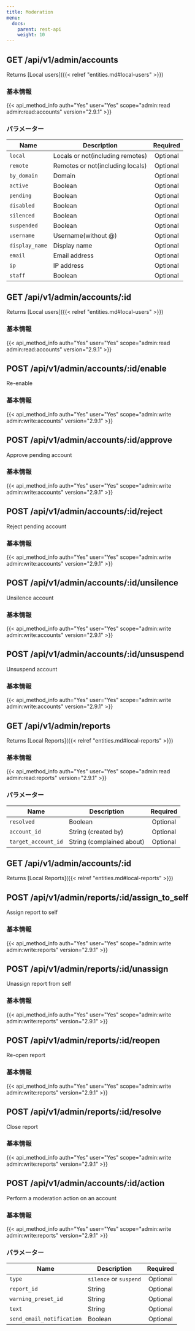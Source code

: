 ```yaml
---
title: Moderation
menu:
  docs:
    parent: rest-api
    weight: 10
---
```


## GET /api/v1/admin/accounts

Returns [Local users]({{< relref "entities.md#local-users" >}})

### 基本情報

{{< api_method_info auth="Yes" user="Yes" scope="admin:read admin:read:accounts" version="2.9.1" >}}

### パラメーター

|Name|Description|Required|
|----|-----------|:------:|
| `local` | Locals or not(including remotes) | Optional |
| `remote` | Remotes or not(including locals)| Optional |
| `by_domain` | Domain | Optional |
| `active` | Boolean | Optional |
| `pending` | Boolean | Optional |
| `disabled` | Boolean | Optional |
| `silenced` | Boolean | Optional |
| `suspended` | Boolean | Optional |
| `username` | Username(without @) | Optional |
| `display_name` | Display name | Optional |
| `email` | Email address | Optional |
| `ip` | IP address | Optional |
| `staff` | Boolean | Optional |

## GET /api/v1/admin/accounts/:id

Returns [Local users]({{< relref "entities.md#local-users" >}})

### 基本情報

{{< api_method_info auth="Yes" user="Yes" scope="admin:read admin:read:accounts" version="2.9.1" >}}

## POST /api/v1/admin/accounts/:id/enable

Re-enable

### 基本情報

{{< api_method_info auth="Yes" user="Yes" scope="admin:write admin:write:accounts" version="2.9.1" >}}

## POST /api/v1/admin/accounts/:id/approve

Approve pending account

### 基本情報

{{< api_method_info auth="Yes" user="Yes" scope="admin:write admin:write:accounts" version="2.9.1" >}}

## POST /api/v1/admin/accounts/:id/reject

Reject pending account

### 基本情報

{{< api_method_info auth="Yes" user="Yes" scope="admin:write admin:write:accounts" version="2.9.1" >}}

## POST /api/v1/admin/accounts/:id/unsilence

Unsilence account

### 基本情報

{{< api_method_info auth="Yes" user="Yes" scope="admin:write admin:write:accounts" version="2.9.1" >}}

## POST /api/v1/admin/accounts/:id/unsuspend

Unsuspend account

### 基本情報

{{< api_method_info auth="Yes" user="Yes" scope="admin:write admin:write:accounts" version="2.9.1" >}}

## GET /api/v1/admin/reports

Returns [Local Reports]({{< relref "entities.md#local-reports" >}})

### 基本情報

{{< api_method_info auth="Yes" user="Yes" scope="admin:read admin:read:reports" version="2.9.1" >}}

### パラメーター

|Name|Description|Required|
|----|-----------|:------:|
| `resolved` | Boolean | Optional |
| `account_id` | String (created by) | Optional |
| `target_account_id` | String (complained about) | Optional |

## GET /api/v1/admin/accounts/:id

Returns [Local Reports]({{< relref "entities.md#local-reports" >}})

## POST /api/v1/admin/reports/:id/assign_to_self

Assign report to self

### 基本情報

{{< api_method_info auth="Yes" user="Yes" scope="admin:write admin:write:reports" version="2.9.1" >}}

## POST /api/v1/admin/reports/:id/unassign

Unassign report from self

### 基本情報

{{< api_method_info auth="Yes" user="Yes" scope="admin:write admin:write:reports" version="2.9.1" >}}

## POST /api/v1/admin/reports/:id/reopen

Re-open report

### 基本情報

{{< api_method_info auth="Yes" user="Yes" scope="admin:write admin:write:reports" version="2.9.1" >}}

## POST /api/v1/admin/reports/:id/resolve

Close report

### 基本情報

{{< api_method_info auth="Yes" user="Yes" scope="admin:write admin:write:reports" version="2.9.1" >}}

## POST /api/v1/admin/accounts/:id/action

Perform a moderation action on an account

### 基本情報

{{< api_method_info auth="Yes" user="Yes" scope="admin:write admin:write:reports" version="2.9.1" >}}

### パラメーター

|Name|Description|Required|
|----|-----------|:------:|
| `type` | `silence` or `suspend` | Optional |
| `report_id` | String | Optional |
| `warning_preset_id` | String | Optional |
| `text` | String | Optional |
| `send_email_notification` | Boolean | Optional |
